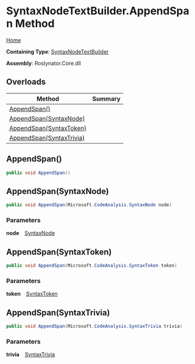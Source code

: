 # SyntaxNodeTextBuilder\.AppendSpan Method

[Home](../../../../README.md)

**Containing Type**: [SyntaxNodeTextBuilder](../README.md)

**Assembly**: Roslynator\.Core\.dll

## Overloads

| Method | Summary |
| ------ | ------- |
| [AppendSpan()](#286369732) | |
| [AppendSpan(SyntaxNode)](#2719838062) | |
| [AppendSpan(SyntaxToken)](#3348585577) | |
| [AppendSpan(SyntaxTrivia)](#3538978791) | |

<a id="286369732"></a>

## AppendSpan\(\) 

```csharp
public void AppendSpan()
```

<a id="2719838062"></a>

## AppendSpan\(SyntaxNode\) 

```csharp
public void AppendSpan(Microsoft.CodeAnalysis.SyntaxNode node)
```

### Parameters

**node** &ensp; [SyntaxNode](https://docs.microsoft.com/en-us/dotnet/api/microsoft.codeanalysis.syntaxnode)<a id="3348585577"></a>

## AppendSpan\(SyntaxToken\) 

```csharp
public void AppendSpan(Microsoft.CodeAnalysis.SyntaxToken token)
```

### Parameters

**token** &ensp; [SyntaxToken](https://docs.microsoft.com/en-us/dotnet/api/microsoft.codeanalysis.syntaxtoken)<a id="3538978791"></a>

## AppendSpan\(SyntaxTrivia\) 

```csharp
public void AppendSpan(Microsoft.CodeAnalysis.SyntaxTrivia trivia)
```

### Parameters

**trivia** &ensp; [SyntaxTrivia](https://docs.microsoft.com/en-us/dotnet/api/microsoft.codeanalysis.syntaxtrivia)
